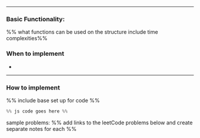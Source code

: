 ----
### Basic Functionality: 
%% what functions can be used on the structure include time complexities%% 

### When to implement
- 
----
### How to implement
%% include base set up for code %%
``` js
%% js code goes here %%

```



sample problems: %% add links to the leetCode problems below and create separate notes for each %%

